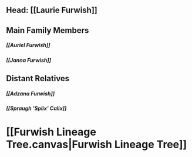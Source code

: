 ## Head: [[Laurie Furwish]]
## Main Family Members
##### [[Auriel Furwish]]
##### [[Janna Furwish]]
## Distant Relatives
##### [[Adzana Furwish]]
##### [[Spraugh 'Splix' Calix]]
# [[Furwish Lineage Tree.canvas|Furwish Lineage Tree]]
